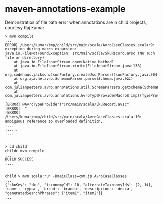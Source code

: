# maven-annotations-example
Demonstration of file path error when annotations are in child projects, courtesy Raj Kumar


	> mvn compile
	...
	ERROR] /Users/kumar/tmp/child/src/main/scala/AvroCaseClasses.scala:9: exception during macro expansion:
	java.io.FileNotFoundException: src/main/scala/SkuRecord.avsc (No such file or directory)
	    at java.io.FileInputStream.open(Native Method)
	    at java.io.FileInputStream.<init>(FileInputStream.java:138)
	    at org.codehaus.jackson.JsonFactory.createJsonParser(JsonFactory.java:504)
	    at org.apache.avro.Schema$Parser.parse(Schema.java:922)
	    at com.julianpeeters.avro.annotations.util.SchemaParser$.getSchema(SchemaParser.scala:20)
	    at com.julianpeeters.avro.annotations.AvroTypeProviderMacro$.impl(TypeProviderMacro.scala:23)

	[ERROR] @AvroTypeProvider("src/main/scala/SkuRecord.avsc")
	[ERROR]  ^
	[ERROR] /Users/kumar/tmp/child/src/main/scala/AvroCaseClasses.scala:10: ambiguous reference to overloaded definition,
	....
	......
	....


	> cd child
	child> mvn compile
	...
	BUILD SUCCESS
	....


	child > mvn scala:run -DmainClass=com.jp.AvroCaseClasses
	...
	{"skuKey": "sku", "taxonomyId": 10, "alternateTaxonomyIds": [2, 10], "name": "typea", "brand": "branda", "description": "desca", "generatedSearchPhrases": ["item1", "item2"]}
	...

